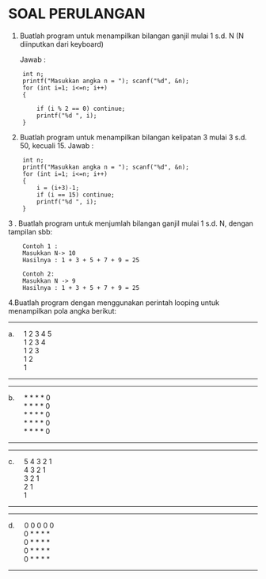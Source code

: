 #  SOAL PERULANGAN
1. Buatlah program untuk menampilkan bilangan ganjil mulai 1 s.d. N (N diinputkan dari keyboard)
   
   Jawab :

````
    int n;
    printf("Masukkan angka n = "); scanf("%d", &n);
    for (int i=1; i<=n; i++)
    {
        
        if (i % 2 == 0) continue;
        printf("%d ", i);
    }
````

2. Buatlah program untuk menampilkan bilangan kelipatan 3 mulai 3 s.d. 50, kecuali 15.
   Jawab :
````
    int n;
    printf("Masukkan angka n = "); scanf("%d", &n);
    for (int i=1; i<=n; i++)
    {
        i = (i+3)-1;
        if (i == 15) continue;
        printf("%d ", i);
    }
````

3 . Buatlah program untuk menjumlah bilangan ganjil mulai 1 s.d. N, dengan tampilan sbb:


````
    Contoh 1 :
    Masukkan N-> 10
    Hasilnya : 1 + 3 + 5 + 7 + 9 = 25
    
    Contoh 2:
    Masukkan N -> 9
    Hasilnya : 1 + 3 + 5 + 7 + 9 = 25
````
    
4.Buatlah program dengan menggunakan perintah looping untuk menampilkan pola angka berikut:

****
a.&nbsp;&nbsp;&nbsp;&nbsp;&nbsp;1 2 3 4 5\
&nbsp;&nbsp;&nbsp;&nbsp;&nbsp;&nbsp;&nbsp;&nbsp;1 2 3 4\
&nbsp;&nbsp;&nbsp;&nbsp;&nbsp;&nbsp;&nbsp;&nbsp;1 2 3\
&nbsp;&nbsp;&nbsp;&nbsp;&nbsp;&nbsp;&nbsp;&nbsp;1 2\
&nbsp;&nbsp;&nbsp;&nbsp;&nbsp;&nbsp;&nbsp;&nbsp;1
****

****
b.&nbsp;&nbsp;&nbsp;&nbsp;&nbsp;* * * * 0\
&nbsp;&nbsp;&nbsp;&nbsp;&nbsp;&nbsp;&nbsp;&nbsp;* * * * 0\
&nbsp;&nbsp;&nbsp;&nbsp;&nbsp;&nbsp;&nbsp;&nbsp;* * * * 0\
&nbsp;&nbsp;&nbsp;&nbsp;&nbsp;&nbsp;&nbsp;&nbsp;* * * * 0\
&nbsp;&nbsp;&nbsp;&nbsp;&nbsp;&nbsp;&nbsp;&nbsp;* * * * 0
****

****
c.&nbsp;&nbsp;&nbsp;&nbsp;&nbsp;5 4 3 2 1\
&nbsp;&nbsp;&nbsp;&nbsp;&nbsp;&nbsp;&nbsp;&nbsp;4 3 2 1\
&nbsp;&nbsp;&nbsp;&nbsp;&nbsp;&nbsp;&nbsp;&nbsp;3 2 1\
&nbsp;&nbsp;&nbsp;&nbsp;&nbsp;&nbsp;&nbsp;&nbsp;2 1\
&nbsp;&nbsp;&nbsp;&nbsp;&nbsp;&nbsp;&nbsp;&nbsp;1
****

****
d.&nbsp;&nbsp;&nbsp;&nbsp;&nbsp;0 0 0 0 0\
&nbsp;&nbsp;&nbsp;&nbsp;&nbsp;&nbsp;&nbsp;&nbsp;0 * * * *\
&nbsp;&nbsp;&nbsp;&nbsp;&nbsp;&nbsp;&nbsp;&nbsp;0 * * * *\
&nbsp;&nbsp;&nbsp;&nbsp;&nbsp;&nbsp;&nbsp;&nbsp;0 * * * *\
&nbsp;&nbsp;&nbsp;&nbsp;&nbsp;&nbsp;&nbsp;&nbsp;0 * * * *
****



